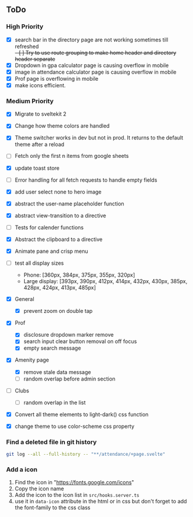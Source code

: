 ## ToDo

### High Priority
- [x] search bar in the directory page are not working sometimes till refreshed  
  ~~- [ ] Try to use route grouping to make home header and directory header separate~~
- [x] Dropdown in gpa calculator page is causing overflow in mobile
- [x] image in attendance calculator page is causing overflow in mobile
- [x] Prof page is overflowing in mobile
- [x] make icons efficient.

### Medium Priority
- [x] Migrate to sveltekit 2
- [x] Change how theme colors are handled
- [x] Theme switcher works in dev but not in prod. It returns to the default theme after a reload
- [ ] Fetch only the first n items from google sheets
- [x] update toast store
- [ ] Error handling for all fetch requests to handle empty fields
- [x] add user select none to hero image
- [x] abstract the user-name placeholder function
- [x] abstract view-transition to a directive
- [ ] Tests for calender functions
- [x] Abstract the clipboard to a directive
- [x] Animate pane and crisp menu
- [ ] test all display sizes 
    - Phone: [360px, 384px, 375px, 355px, 320px]
    - Large display: [393px, 390px, 412px, 414px, 432px, 430px, 385px, 428px, 424px, 413px, 485px]

- [x] General
  - [x] prevent zoom on double tap
- [x] Prof
  - [x] disclosure dropdown marker remove
  - [x] search input clear button removal on off focus
  - [x] empty search message
- [x] Amenity page
  - [x] remove stale data message
  - [ ] random overlap before admin section
- [ ] Clubs
  - [ ] random overlap in the list
- [x] Convert all theme elements to light-dark() css function
- [x] change theme to use color-scheme css property

### Find a deleted file in git history

```bash
git log --all --full-history -- "**/attendance/+page.svelte"
```

### Add a icon

1. Find the icon in "https://fonts.google.com/icons"
2. Copy the icon name
3. Add the icon to the icon list in `src/hooks.server.ts`
4. use it in `data-icon` attribute in the html or in css but don't forget to add the font-family to the css class
